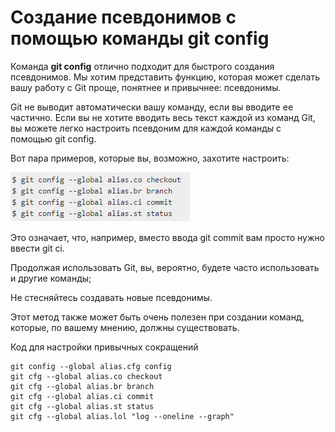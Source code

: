 # Создание псевдонимов с помощью команды git config

Команда __git config__ отлично подходит для быстрого создания псевдонимов.
Мы хотим представить функцию, которая может сделать вашу работу с Git проще, понятнее и привычнее: псевдонимы.

Git не выводит автоматически вашу команду, если вы вводите ее частично. Если вы не хотите вводить весь текст каждой из команд Git, вы можете легко настроить псевдоним для каждой команды с помощью git config.

Вот пара примеров, которые вы, возможно, захотите настроить:

![Пример Алиасов](.alias/aliasPic1.PNG)

Это означает, что, например, вместо ввода git commit вам просто нужно ввести git ci.

Продолжая использовать Git, вы, вероятно, будете часто использовать и другие команды; 

Не стесняйтесь создавать новые псевдонимы.

Этот метод также может быть очень полезен при создании команд, которые, по вашему мнению, должны существовать.

Код для настройки привычных сокращений

```
git config --global alias.cfg config
git cfg --global alias.co checkout
git cfg --global alias.br branch
git cfg --global alias.ci commit
git cfg --global alias.st status
git cfg --global alias.lol "log --oneline --graph"
```

